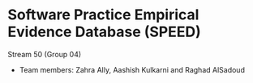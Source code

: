 # Software Practice Empirical Evidence Database (SPEED)

Stream 50 (Group 04)

- Team members: Zahra Ally, Aashish Kulkarni and Raghad AlSadoud
